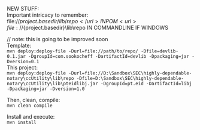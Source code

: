NEW STUFF:  
Important intricacy to remember:  
<url>file://${project.basedir}/lib/repo</url> IN POM  
<url>file://${project.basedir}\lib\repo</url> IN COMMANDLINE IF WINDOWS  
  
// note: this is going to be improved soon  
Template:  
`mvn deploy:deploy-file -Durl=file://path/to/repo/ -Dfile=devlib-0.1.jar -DgroupId=com.sookocheff -DartifactId=devlib -Dpackaging=jar -Dversion=0.1`   
This project:  
`mvn deploy:deploy-file -Durl=file://D:\Sandbox\SEC\highly-dependable-notary\ccUtility\lib\repo -Dfile=D:\Sandbox\SEC\highly-dependable-notary\ccUtility\lib\pteidlibj.jar -DgroupId=pt.eid -DartifactId=libj -Dpackaging=jar -Dversion=1.0`  
  
Then, clean, compile:    
`mvn clean compile`  
  
Install and execute:  
`mvn install`  
